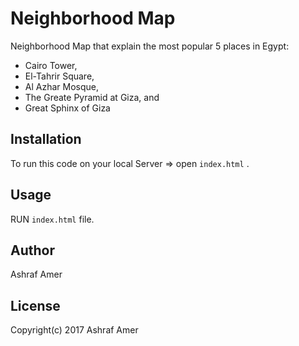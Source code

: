 # Neighborhood Map

Neighborhood Map that explain the most popular 5 places in Egypt:

* Cairo Tower,
* El-Tahrir Square,
* Al Azhar Mosque,
* The Greate Pyramid at Giza, and
* Great Sphinx of Giza


## Installation
To run this code on your local Server => open `index.html` .

## Usage
 RUN `index.html` file.


## Author

Ashraf Amer

## License

Copyright(c) 2017 Ashraf Amer